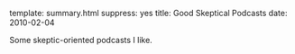 template: summary.html
suppress: yes
title: Good Skeptical Podcasts
date: 2010-02-04

Some skeptic-oriented podcasts I like.
